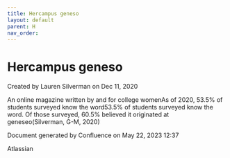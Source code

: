 ```yaml
---
title: Hercampus geneso
layout: default
parent: H
nav_order:
---
```


# Hercampus geneso

Created by  Lauren Silverman on Dec 11, 2020

An online magazine written by and for college womenAs of 2020, 53.5% of students surveyed know the word53.5% of students surveyed know the word. Of those surveyed, 60.5% believed it originated at geneseo(Silverman, G-M, 2020)

Document generated by Confluence on May 22, 2023 12:37

Atlassian
